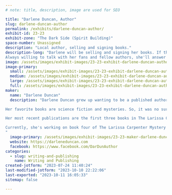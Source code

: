 ```yaml
---
# note: title, description, image are used for SEO

title: "Darlene Duncan, Author"
slug: darlene-duncan-author
permalink: /exhibits/darlene-duncan-author/
exhibit-id: 23-23
exhibit-zone: "The Dark Side (Spirit Building)"
space-number: Unassigned
description: "Local author, selling and signing books."
description-long: "Darlene will be selling and signing her books. If the environment permits she'll do a reading from one of her books. 
Always willing to talk with her fans and fellow authors, she'll answer questions about writing, self-publishing, and the creative process."
image: /assets/images/exhibit-images/23-23-exhibit-darlene-duncan-author-2022-table-setup-large.jpg
image-primary: 
  small: /assets/images/exhibit-images/23-23-exhibit-darlene-duncan-author-2022-table-setup-small.jpg
  medium: /assets/images/exhibit-images/23-23-exhibit-darlene-duncan-author-2022-table-setup-medium.jpg
  large: /assets/images/exhibit-images/23-23-exhibit-darlene-duncan-author-2022-table-setup-large.jpg
  full: /assets/images/exhibit-images/23-23-exhibit-darlene-duncan-author-2022-table-setup-full.jpg
maker: 
  name: "Darlene Duncan"
  description: "Darlene Duncan grew up wanting to be a published author. From the time she was old enough to read and write, her goal was to publish her stories. The dream of being a published author was delayed by the everyday necessities of life. Things like working so she could have a roof over her head and food. This energy and time drain delayed the dream, though the stories were always there percolating and occasionally bubbling to the surface.

Her favorite books are science fiction and mysteries. So, it was no surprise that her first published novel, The Origin of Deanna Dorak, was a combination of those two elements. 

Her most recent publications are the first three books in The Larissa Carpenter Mystery series; A New Beginning in Coventry Beach, Lust & Distrust, and Fatal Misunderstanding. The first two of the series are already available on Audible. Her other recent release is a Dystopian future, action-adventure book titled The Legend of Erin Foster. All her books are available as Kindle books.

Currently, she's working on book four of The Larissa Carpenter Mystery series. The working title is Case Closed.
"
  image-primary: /assets/images/exhibit-images/23-23-maker-darlene-duncan-author-me-medium.jpg
  website: https://darleneduncan.com
  facebook: https://www.facebook.com/DarDunAuthor
categories: 
  - slug: writing-and-publishing
    name: Writing and Publishing
created-jotform: "2023-07-24 11:40:24"
last-modified-jotform: "2023-10-10 22:22:06"
last-exported: "2023-10-11 16:05:33"
sitemap: false

---
```

